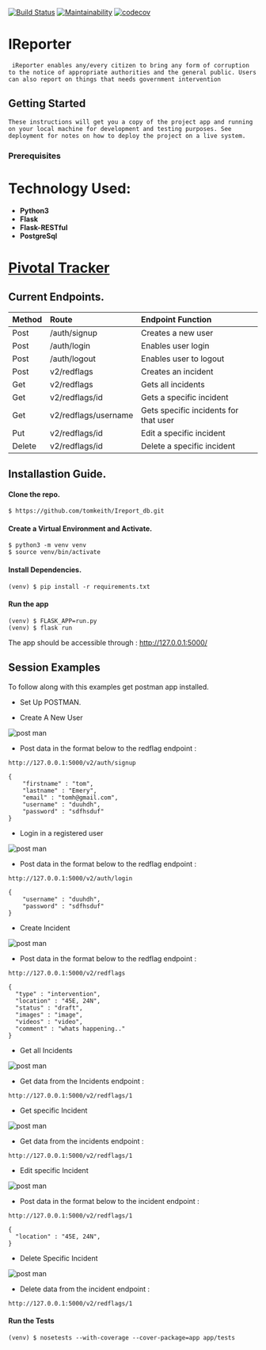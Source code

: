 [![Build Status](https://travis-ci.com/tomkeith/Ireport_db.svg?branch=develop)](https://travis-ci.com/tomkeith/Ireport_db)
[![Maintainability](https://api.codeclimate.com/v1/badges/ca2bfb8b0710f13036a5/maintainability)](https://codeclimate.com/github/tomkeith/Ireport_db/maintainability)
[![codecov](https://codecov.io/gh/tomkeith/Ireport_db/branch/develop/graph/badge.svg)](https://codecov.io/gh/tomkeith/Ireport_db)

# IReporter
```
 iReporter enables any/every citizen to bring any form of corruption to the notice of appropriate authorities and the general public. Users can also report on things that needs government intervention
```

## Getting Started
```
These instructions will get you a copy of the project app and running on your local machine for development and testing purposes. See deployment for notes on how to deploy the project on a live system.
```

### Prerequisites


# Technology Used:
* **Python3**
* **Flask**
* **Flask-RESTful**
* **PostgreSql**

# [Pivotal Tracker](https://www.pivotaltracker.com/n/projects/2227030)

## Current Endpoints.

| Method | Route | Endpoint Function |
| :--- | :--- | :--- |
| Post | /auth/signup | Creates a new user |
| Post | /auth/login | Enables user login |
| Post | /auth/logout | Enables user to logout |
| Post | v2/redflags | Creates an incident |
| Get | v2/redflags | Gets all incidents |
| Get | v2/redflags/id | Gets a specific incident |
| Get | v2/redflags/username | Gets specific incidents for that user |
| Put | v2/redflags/id | Edit a specific incident |
| Delete | v2/redflags/id | Delete a specific incident |


## Installastion Guide.
#### Clone the repo.
```
$ https://github.com/tomkeith/Ireport_db.git

```
#### Create a Virtual Environment and Activate.
```
$ python3 -m venv venv
$ source venv/bin/activate
```
#### Install Dependencies.
```
(venv) $ pip install -r requirements.txt
```
#### Run the app
```
(venv) $ FLASK_APP=run.py
(venv) $ flask run
```
The app should be accessible through : http://127.0.0.1:5000/

## Session Examples
To follow along with this examples get postman app installed.
- Set Up POSTMAN.

- Create A New User

![post man](screenshot/usersignup.png)

- Post data in the format below to the redflag endpoint :
```
http://127.0.0.1:5000/v2/auth/signup
```
```
{
	"firstname" : "tom",
	"lastname" : "Emery",
	"email" : "tomh@gmail.com",
	"username" : "duuhdh",
	"password" : "sdfhsduf"
}
```

- Login in a registered user

![post man](screenshot/userlogin.png)

- Post data in the format below to the redflag endpoint :
```
http://127.0.0.1:5000/v2/auth/login
```
```
{
	"username" : "duuhdh",
	"password" : "sdfhsduf"
}
```

- Create Incident

![post man](screenshot/createincident.png)

- Post data in the format below to the redflag endpoint :
```
http://127.0.0.1:5000/v2/redflags
```
```
{
  "type" : "intervention",
  "location" : "45E, 24N",
  "status" : "draft", 
  "images" : "image", 
  "videos" : "video",
  "comment" : "whats happening.."
}
```

- Get all Incidents

![post man](screenshot/getallincidents.png)


- Get data from the Incidents endpoint :
```
http://127.0.0.1:5000/v2/redflags/1
```

- Get specific Incident

![post man](screenshot/getspecificincident.png)


- Get data from the incidents endpoint :
```
http://127.0.0.1:5000/v2/redflags/1
```

- Edit specific Incident

![post man](screenshot/updatespecificatribute.png)


- Post data in the format below to the incident endpoint : 
```
http://127.0.0.1:5000/v2/redflags/1
```
```
{
  "location" : "45E, 24N",
}
```

- Delete Specific Incident

![post man](screenshot/deletespecificincident.png)


- Delete data from the incident endpoint :
```
http://127.0.0.1:5000/v2/redflags/1
```
#### Run the Tests
```
(venv) $ nosetests --with-coverage --cover-package=app app/tests
